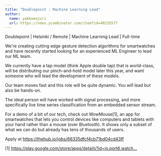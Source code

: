 ```yaml
---
title: "Doublepoint : Machine Learning Lead"
author:
  name: yakkomajuri
  url: https://news.ycombinator.com/item?id=40235577
---
```

Doublepoint | Helsinki &#x2F; Remote | Machine Learning Lead | Full-time

We&#x27;re creating cutting edge gesture detection algorithms for smartwatches and have recently started looking for an experienced ML Engineer to lead our ML team.

We currently have a tap model (think Apple double tap) that is world-class, will be distributing our pinch-and-hold model later this year, and want someone who will lead the development of these models.

Our team moves fast and this role will be quite dynamic. You will lead but also be hands-on.

The ideal person will have worked with signal processing, and more specifically live time series classification from an embedded sensor stream.

For a demo of a bit of our tech, check out WowMouse[1], an app for smartwatches that lets you control devices like computers and tablets with your hand rather than a mouse (over Bluetooth). It shows only a subset of what we can do but already has tens of thousands of users.

Apply at <a href="https:&#x2F;&#x2F;thehub.io&#x2F;jobs&#x2F;66335dfcf4cb71bd04cd43ff" rel="nofollow">https:&#x2F;&#x2F;thehub.io&#x2F;jobs&#x2F;66335dfcf4cb71bd04cd43ff</a>

[1] <a href="https:&#x2F;&#x2F;play.google.com&#x2F;store&#x2F;apps&#x2F;details?id=io.port6.watchbridge&amp;hl=en&amp;gl=US">https:&#x2F;&#x2F;play.google.com&#x2F;store&#x2F;apps&#x2F;details?id=io.port6.watch...</a>
